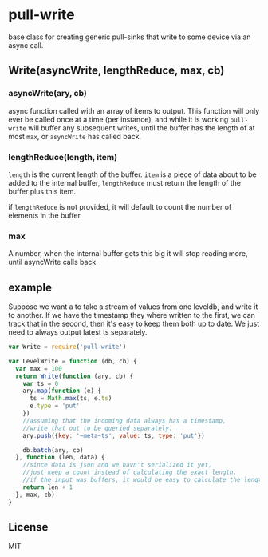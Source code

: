 # pull-write

base class for creating generic pull-sinks
that write to some device via an async call.


## Write(asyncWrite, lengthReduce, max, cb)

### asyncWrite(ary, cb)

async function called with an array of items to output.
This function will only ever be called once at a time (per instance),
and while it is working `pull-write` will buffer any subsequent writes,
until the buffer has the length of at most `max`,
or `asyncWrite` has called back.

### lengthReduce(length, item)

`length` is the current length of the buffer.
`item` is a piece of data about to be added to the internal buffer,
`lengthReduce` must return the length of the buffer plus this item.

if `lengthReduce` is not provided, it will default to count the number of elements in the buffer.

### max

A number, when the internal buffer gets this big it will stop reading more,
until asyncWrite calls back.

## example

Suppose we want a to take a stream of values from one leveldb,
and write it to another. If we have the timestamp they where written
to the first, we can track that in the second, then it's easy to keep
them both up to date. We just need to always output latest ts separately.

``` js
var Write = require('pull-write')

var LevelWrite = function (db, cb) {
  var max = 100
  return Write(function (ary, cb) {
    var ts = 0
    ary.map(function (e) {
      ts = Math.max(ts, e.ts)
      e.type = 'put'
    })
    //assuming that the incoming data always has a timestamp,
    //write that out to be queried separately.
    ary.push({key: '~meta~ts', value: ts, type: 'put'})

    db.batch(ary, cb)
  }, function (len, data) {
    //since data is json and we havn't serialized it yet,
    //just keep a count instead of calculating the exact length.
    //if the input was buffers, it would be easy to calculate the length.
    return len + 1
  }, max, cb)
}

```


## License

MIT






